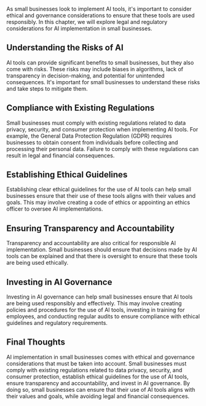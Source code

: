 

As small businesses look to implement AI tools, it's important to consider ethical and governance considerations to ensure that these tools are used responsibly. In this chapter, we will explore legal and regulatory considerations for AI implementation in small businesses.

Understanding the Risks of AI
-----------------------------

AI tools can provide significant benefits to small businesses, but they also come with risks. These risks may include biases in algorithms, lack of transparency in decision-making, and potential for unintended consequences. It's important for small businesses to understand these risks and take steps to mitigate them.

Compliance with Existing Regulations
------------------------------------

Small businesses must comply with existing regulations related to data privacy, security, and consumer protection when implementing AI tools. For example, the General Data Protection Regulation (GDPR) requires businesses to obtain consent from individuals before collecting and processing their personal data. Failure to comply with these regulations can result in legal and financial consequences.

Establishing Ethical Guidelines
-------------------------------

Establishing clear ethical guidelines for the use of AI tools can help small businesses ensure that their use of these tools aligns with their values and goals. This may involve creating a code of ethics or appointing an ethics officer to oversee AI implementations.

Ensuring Transparency and Accountability
----------------------------------------

Transparency and accountability are also critical for responsible AI implementation. Small businesses should ensure that decisions made by AI tools can be explained and that there is oversight to ensure that these tools are being used ethically.

Investing in AI Governance
--------------------------

Investing in AI governance can help small businesses ensure that AI tools are being used responsibly and effectively. This may involve creating policies and procedures for the use of AI tools, investing in training for employees, and conducting regular audits to ensure compliance with ethical guidelines and regulatory requirements.

Final Thoughts
--------------

AI implementation in small businesses comes with ethical and governance considerations that must be taken into account. Small businesses must comply with existing regulations related to data privacy, security, and consumer protection, establish ethical guidelines for the use of AI tools, ensure transparency and accountability, and invest in AI governance. By doing so, small businesses can ensure that their use of AI tools aligns with their values and goals, while avoiding legal and financial consequences.
